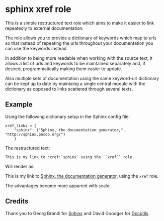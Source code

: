 sphinx xref role
================

This is a simple restructured text role which aims to make it easier to link
repeatedly to external documentation.

The role allows you to provide a dictionary of keywords which map to urls so
that instead of repeating the urls throughout your documentation you can use
the keywords instead. 

In addition to being more readable when working with the source text, it allows
a list of urls and keywords to be maintained separately and, if desired,
programmatically making them easier to update.

Also multiple sets of documentation using the same keyword-url dictionary can
be kept up to date by maintaing a single central module with the dictionary as
opposed to links scattered through several texts.

Example
-------

Using the following dictionary setup in the Sphinx config file:

    xref_links = {
        "sphinx": ("Sphinx, the documentation generator,", "http://sphinx.pocoo.org/")
        }

The restructured text:

    This is my link to :xref:`sphinx` using the ``xref`` role.

Will render as:

 This is my link to [Sphinx, the documentation generator,](http://sphinx.pocoo.org/) using the `xref` role.


The advantages become more apparent with scale.

Credits
-------

Thank you to Georg Brandl for [Sphinx](http://sphinx.pocoo.org/) and David
Goodger for [Docutils](http://docutils.sourceforge.net/).



